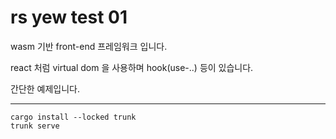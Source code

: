 # rs yew test 01

wasm 기반 front-end 프레임워크 입니다.

react 처럼 virtual dom 을 사용하며 hook(use-..) 등이 있습니다.

간단한 예제입니다.

---

```shell
cargo install --locked trunk
trunk serve
```
